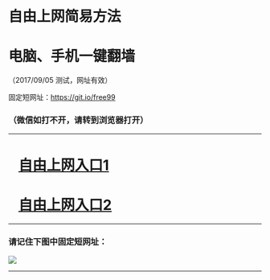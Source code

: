 ﻿# 自由上网简易方法

# 电脑、手机一键翻墙

（2017/09/05 测试，网址有效）

固定短网址：https://git.io/free99

### （微信如打不开，请转到浏览器打开）


***





# &nbsp;&nbsp; <a href="http://ft79276335.fwq-tz1001.xyz/fwqtz01.html?t=090500124912 " target="_blank">自由上网入口1</a>
# &nbsp;&nbsp; <a href="http://ft309532863.fwq-tz1002.xyz/fwqtz02.html?t=090500120711 " target="_blank">自由上网入口2</a>
***

### 请记住下图中固定短网址：

<img src="https://s3-us-west-2.amazonaws.com/fwq-1001/yjfq-20170905okok.png" /> 


***

